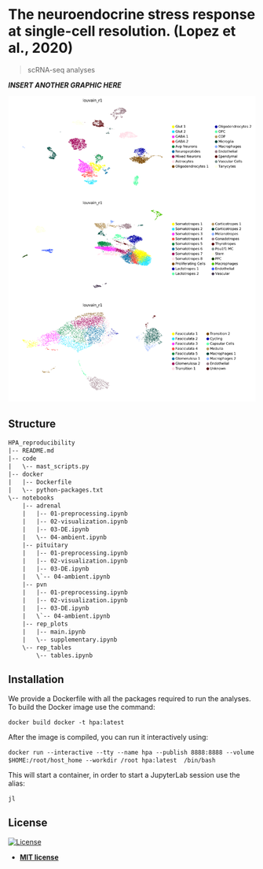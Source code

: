 # The neuroendocrine stress response at single-cell resolution. (Lopez et al., 2020)

> scRNA-seq analyses

***INSERT ANOTHER GRAPHIC HERE***

[![](/readme.png)]()

## Structure
```
HPA_reproducibility
|-- README.md
|-- code
|   \-- mast_scripts.py
|-- docker
|   |-- Dockerfile
|   \-- python-packages.txt
\-- notebooks
    |-- adrenal
    |   |-- 01-preprocessing.ipynb
    |   |-- 02-visualization.ipynb
    |   |-- 03-DE.ipynb
    |   \-- 04-ambient.ipynb
    |-- pituitary
    |   |-- 01-preprocessing.ipynb
    |   |-- 02-visualization.ipynb
    |   |-- 03-DE.ipynb
    |   \`-- 04-ambient.ipynb
    |-- pvn
    |   |-- 01-preprocessing.ipynb
    |   |-- 02-visualization.ipynb
    |   |-- 03-DE.ipynb
    |   \`-- 04-ambient.ipynb
    |-- rep_plots
    |   |-- main.ipynb
    |   \-- supplementary.ipynb
    \-- rep_tables
        \-- tables.ipynb
```

## Installation

We provide a Dockerfile with all the packages required to run the analyses. To build the Docker image use the command:
```shell
docker build docker -t hpa:latest
```

After the image is compiled, you can run it interactively using:

```shell
docker run --interactive --tty --name hpa --publish 8888:8888 --volume $HOME:/root/host_home --workdir /root hpa:latest  /bin/bash
```

This will start a container, in order to start a JupyterLab session use the alias:

```shell
jl
```

## License

[![License](http://img.shields.io/:license-mit-blue.svg?style=flat-square)](http://badges.mit-license.org)

- **[MIT license](http://opensource.org/licenses/mit-license.php)**
